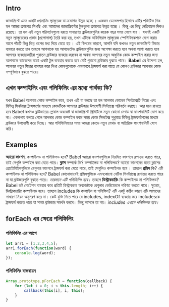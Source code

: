 ## Intro
জাভাস্ক্রিপ্ট এমন একটি প্রোগ্রামিং ল্যাঙ্গুয়েজ যা ক্রমাগত উন্নত হচ্ছে । একজন ডেভেলপার হিসাবে এটির পজিটিভ দিক হল আমরা ক্রমাগত শিখছি এবং আমাদের জাভাস্ক্রিপ্টের টুলগুলো  ক্রমাগত উন্নত হচ্ছে । কিন্তু এর কিছু নেতিবাচক দিকও রয়েছে। তা হল এই নতুন পরিবর্তনগুলো ধরতে সাধারণত ব্রাউজারগুলির কয়েক বছর সময় লেগে যায় । যখনই একটি নতুন ল্যাঙ্গুয়েজের প্রস্তাব (প্রপোসাল) তৈরি করা হয়, তখন এটিকে অফিসিয়াল ল্যাঙ্গুয়েজ স্পেসিফিকেশনে যোগ করার আগে পাঁচটি ভিন্ন ভিন্ন ধাপের মধ্য দিয়ে যেতে হয় । এই বিলম্বের কারণে, আপনি যদি কখনও নতুন জাভাস্ক্রিপ্ট ফিচার ব্যবহার করতে চান তাহলে আপনাকে হয় আপডেটেড ব্রাউজারগুলির জন্য অপেক্ষা করতে হবে অথবা আশা করতে হবে আপনার ব্যবহারকারীরা পুরাতন ব্রাউজার ব্যবহার করবেন না অথবা আপনার নতুন আধুনিক কোড কম্পাইল করার জন্য আপনাকে ব্যাবেলের মতো একটি টুল ব্যবহার করতে হবে যেটি পুরানো ব্রাউজার বুঝতে পারে। **Babel** এর উদ্দেশ্য হল, আপনার নতুন ফিচার ব্যবহার করে লিখা কোডগুলোকে এমনভাবে ট্রান্সফর্ম করা যাতে যে কোনও ব্রাউজার আপনার কোড সম্পূর্ণভাবে বুঝতে পারে।

## এখন কম্পাইলিং এবং পলিফিলিং এর মধ্যে পার্থক্য কি?
যখন Babel আপনার কোড কম্পাইল করে, তখন এটি যা করছে তা হল আপনার কোডের সিনট্যাক্সটি নিচ্ছে এবং বিভিন্ন সিনট্যাক্স ট্রান্সফর্মের মাধ্যমে কোডটিকে আপনার ব্রাউজার উপযোগী সিন্ট্যাক্সে পরিবর্তন করছে। আর মনে রাখতে হবে Babel কখনও ব্রাউজারের গ্লোবাল অবজেক্ট বা জাভাস্ক্রিপ্ট প্রিমিটিভে  নতুন কোনো মেথড বা ফাংশনালিটি যোগ করে না। এককথায় বলতে গেলে  আপনার কোড কম্পাইল হবার সময় কোড সিনটেক্স শুধুমাত্র বিভিন্ন ট্রান্সফর্মাশনের মাধমে ব্রাউজার উপযোগী করে দিচ্ছে। আর পলিফিলিংয়ের সময় আমরা কোডে নতুন মেথড বা অতিরিক্ত ফাংশনালিটি যোগ করি।

## Examples
**অ্যারো ফাংশন**, কম্পাইলড না পলিফিলড হবে? Babel অ্যারো ফাংশনগুলিকে নিয়মিত ফাংশনে রূপান্তর করতে পারে, তাই সেগুলি কম্পাইল করা যেতে পারে। **ক্লাস** সম্পর্কে কি? কম্পাইলড  না  পলিফিলড? অ্যারো ফাংশনের মতো ক্লাসের প্রোটোটাইপগুলিকে রেগুলার ফাংশনে ট্রান্সফর্ম করা যেতে পারে, তাই সেগুলিও কম্পাইলড হবে । তাহলে  **প্রমিস** কি? এটি কম্পাইলড না পলিফিলড হবে? Babel কোনোভাবেই প্রমিসগুলিকে  এমনকোনো  নেটিভ সিনট্যাক্সে রূপান্তর করতে পারে না যা ব্রাউজারগুলি বুঝতে পারে। *তারমানে এটি পলিফিলিং হবে।* তাহলে **ডিস্ট্রাকচারিং** কি কম্পাইলড না পলিফিলড? Babel ডট নোটেশন ব্যবহার করে প্রতিটি ডিস্ট্রাকচার অবজেক্টকে রেগুলার ভেরিয়েবলে পরিণত করতে পারে। সুতরাং, ডিস্ট্রাকচারিং কম্পাইলড হবে। তাহলে includes কি কম্পাইল বা পলিফিল? এটি একটু কঠিন কারণ এটি আমাদের সাধারণ নিয়ম অনুসরণ করে না। কেউ যুক্তি দিতে পারে যে includes, indexOf ব্যবহার করে includesকে ট্রান্সফর্ম করতে পারে যা সমস্ত ব্রাউজার সমর্থন করবে। কিন্তু আসলে তা নয়। *includes এখানে পলিফিলড হবে।*

## forEach এর ক্ষেত্রে পলিফিলিং

### পলিফিলিং এর আগে
```js
let arr1 = [1,2,3,4,5];
arr1.forEach(function(word) {
    console.log(word);
});
```

### পলিফিলিং বাস্তবায়ন
```js
Array.prototype.pForEach = function(callback) {
    for (let i = 0; i < this.length; i++) {
        callback(this[i], i, this);
    }
}
```